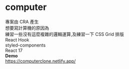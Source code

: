 # computer
專案由 CRA 產生  
想要寫計算機的原因為  
練習一些沒有這麼複雜的邏輯運算,及練習一下 CSS Grid 排版  
React Hook  
styled-components  
React 17  
**Demo**  
https://computerclone.netlify.app/
